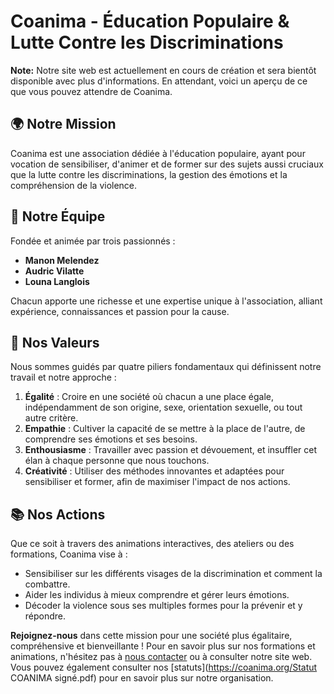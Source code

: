 
# Coanima - Éducation Populaire & Lutte Contre les Discriminations

**Note:** Notre site web est actuellement en cours de création et sera bientôt disponible avec plus d'informations. En attendant, voici un aperçu de ce que vous pouvez attendre de Coanima.

## :earth_africa: **Notre Mission**
Coanima est une association dédiée à l'éducation populaire, ayant pour vocation de sensibiliser, d'animer et de former sur des sujets aussi cruciaux que la lutte contre les discriminations, la gestion des émotions et la compréhension de la violence.
## :star2: **Notre Équipe**
Fondée et animée par trois passionnés :
- **Manon Melendez**
- **Audric Vilatte**
- **Louna Langlois**

Chacun apporte une richesse et une expertise unique à l'association, alliant expérience, connaissances et passion pour la cause.
## :sparkling_heart: **Nos Valeurs**
Nous sommes guidés par quatre piliers fondamentaux qui définissent notre travail et notre approche :
1. **Égalité** : Croire en une société où chacun a une place égale, indépendamment de son origine, sexe, orientation sexuelle, ou tout autre critère.
2. **Empathie** : Cultiver la capacité de se mettre à la place de l'autre, de comprendre ses émotions et ses besoins.
3. **Enthousiasme** : Travailler avec passion et dévouement, et insuffler cet élan à chaque personne que nous touchons.
4. **Créativité** : Utiliser des méthodes innovantes et adaptées pour sensibiliser et former, afin de maximiser l'impact de nos actions.
## :books: **Nos Actions**
Que ce soit à travers des animations interactives, des ateliers ou des formations, Coanima vise à :
- Sensibiliser sur les différents visages de la discrimination et comment la combattre.
- Aider les individus à mieux comprendre et gérer leurs émotions.
- Décoder la violence sous ses multiples formes pour la prévenir et y répondre.
  
**Rejoignez-nous** dans cette mission pour une société plus égalitaire, compréhensive et bienveillante !
Pour en savoir plus sur nos formations et animations, n'hésitez pas à [nous contacter](mailto:bonjour@coanima.org) ou à consulter notre site web.
Vous pouvez également consulter nos [statuts](https://coanima.org/Statut COANIMA signé.pdf) pour en savoir plus sur notre organisation.
